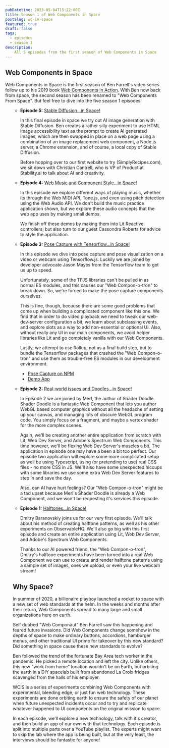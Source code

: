 ```yaml
---
pubDatetime: 2023-05-04T15:22:00Z
title: Season 1 of Web Components in Space
postSlug: wc-in-space
featured: true
draft: false
tags:
  - episodes
  - season 1
description:
    All 5 episodes from the first season of Web Components in Space
---
```


<h2>Web Components in Space</h2>
<p>
  Web Components in Space is the first season of Ben Farrell's video series follow up to his 2019 book <a href="https://www.manning.com/books/web-components-in-action">Web Components in Action</a>.
  With Ben now back from space, the second season has been renamed to "Web Components From Space". But feel free to dive into
  the five season 1 episodes!
</p>

<ul>
<ul class="episode-list">
        <li>
            <strong>Episode 5:</strong> <a href="s01e05">Stable Diffusion...in Space!</a>
            <p>
                In this final episode in space we try out AI image generation with Stable Diffusion. Ben creates a rather silly experiment
                to use HTML image accessibility text as the prompt to create AI generated images, which are then swapped in place on a web page using a
                combination of an image replacement web component, a Node.js server, a Chrome extension, and of course, a local copy of Stable Diffusion.
            </p>
            <p>
                Before hopping over to our first website to try (SimplyRecipes.com), we sit down with Christian Cantrell, who is VP of Product at Stability.ai
                to talk about AI and creativity.
            </p>
        </li>
        <li>
            <strong>Episode 4:</strong> <a href="s01e04">Web Music and Component Style...in Space!</a>
            <p>
                In this episode we explore different ways of playing music, whether its through the Web MIDI API, Tone.js, and even using pitch
                detection using the Web Audio API. We don't build the music practice application shown, but we explore these audio concepts that the
                web app uses by making small demos.
            </p>
            <p>
                We finish off these demos by making them into Lit Reactive controllers, but also turn to our guest Cassondra Roberts for advice
                to style the application.
            </p>
        </li>
        <li>
            <strong>Episode 3:</strong> <a href="s01e03">Pose Capture with Tensorflow...in Space!</a>
            <p>
                In this episode we dive into pose capture and pose visualization on a video or webcam using Tensorflow.js.
                Luckily we are joined by developer advocate Jason Mayes from the Tensorflow team to get us up to speed.
            </p>
            <p>
                Unfortunately, some of the TFJS libraries can't be pulled in as normal ES modules, and
                this causes our "Web Compon-o-tron" to break down. So, we're forced to make the pose capture components ourselves.
            </p>
            <p>
                This is fine, though, because there are some good problems that come up when building a complicated component like this one.
                We find that in order to do video playback we need to tweak our web-dev-server configuration a bit, we learn about subclassing events,
                and explore slots as a way to add non-essential or optional UI. Also, without really any UI in our main components, we avoid helper
                libraries like Lit and go completely vanilla with our Web Components.
            </p>
            <p>
                Lastly, we attempt to use Rollup, not as a final build step, but to bundle the Tensorflow packages that crashed the "Web Compon-o-tron" and use them as trouble-free ES modules in
                our development environment.
                <ul>
                    <li><a href="https://www.npmjs.com/package/pose-capture" target="_blank">Pose Capture on NPM</a></li>
                    <li><a href="https://github.com/Web-Components-in-Space/S01E03-PoseTracking" target="_blank">Demo App</a></li>
                </ul>
            </p>
        </li>
        <li>
            <strong>Episode 2:</strong> <a href="s01e02">Real-world issues and Doodles...in Space!</a>
            <p>
                In Episode 2 we are joined by Merl, the author of Shader Doodle. Shader Doodle is a fantastic Web Component
                that lets you author WebGL based computer graphics without all the headache of setting up your canvas,
                and managing lots of obscure WebGL program code. You simply focus on a fragment, and maybe a vertex shader
                for the more complex scenes.
            </p>
            <p>
                Again, we'll be creating another entire application from scratch with Lit, Web Dev Server, and Adobe's
                Spectrum Web Components. This time however, we'll be flexing Web Dev Server's muscles a bit. The application
                in episode one may have a been a bit too perfect. Our episode two application will explore some more
                complicated setup as well be using Typescript, using (or pretending to use) real CSS files - no more CSS in JS.
                We'll also have some unexpected hiccups with some libraries we use some extra Web Dev Server features to
                step in and save the day.
            </p>
            <p>
                Also, can AI have hurt feelings? Our "Web Compon-o-tron" might be a tad upset because Merl's Shader Doodle
                is already a Web Component, and we won't be requesting it's services this episode.
            </p>
        </li>
        <li>
            <strong>Episode 1:</strong> <a href="s01e01">Halftones...in Space!</a>
            <p>
                Dmitry Baranovskiy joins us for our very first episode. We'll talk about his method of creating
                halftone patterns, as well as his other experiments on ObservableHQ. We'll also go big with this first
                episode and create an entire application using Lit, Web Dev Server, and Adobe's Spectrum Web Components.
            </p>
            <p>
                Thanks to our AI powered friend, the "Web Compon-o-tron", Dmitry's halftone experiments have been turned 
                into a real Web Component we can use to create and render halftone patterns using a sample set of images, 
                ones we upload, or even your live webcam stream!
            </p>
        </li>
</ul>

<h2>Why Space?</h2>
<p>
    In summer of 2020, a billionaire playboy launched a rocket to space with a new set of web standards at the helm.
    In the weeks and months after their return, Web Components spread to many large and small organizations here on earth.
</p>

<p>
    Self dubbed "Web Componaut" Ben Farrell saw this happening and feared future invasions. Did Web Components change somehow
    in the depths of space to make ordinary buttons, accordions, hamburger menus, and other traditional UI prime for takeover by
    this new standard? Did something in space cause these new standards to evolve?
</p>

<p>
    Ben followed the trend of the fortunate Bay Area tech worker in the pandemic. He picked a remote location and left the city.
    Unlike others, this new "work from home" location wouldn't be on Earth, but orbiting the earth in a DIY spacelab built from
    abandoned La Croix fridges scavenged from the halls of his employer.
</p>
<p>
    WCIS is a series of experiments combining Web Components with experimental, bleeding edge, or just fun web technology.
    These experiments are done orbiting earth to ensure the safety of our planet when future unexpected incidents occur and to
    try and replicate whatever happened to UI components on the original mission to space.
</p>
<p>
    In each episode, we'll explore a new technology, talk with it's creator, and then build an app of our own with that technology.
    Each episode is split into multiple parts over a YouTube playlist. The experts might want to skip the lab where the app is being built, but at the very
    least, the interviews should be fantastic for anyone!
</p>
